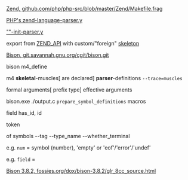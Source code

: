 [Zend, github.com/php/php-src/blob/master/Zend/Makefile.frag](https://github.com/php/php-src/blob/master/Zend/Makefile.frag)

[PHP's zend-language-parser.y](https://github.com/php/php-src/blob/master/Zend/zend_language_parser.y)

[""-init-parser.y](https://github.com/php/php-src/blob/master/Zend/zend_ini_parser.y)

export from [ZEND_API](https://github.com/php/php-src/blob/master/Zend/zend.c) with custom/"foreign" [skeleton](https://github.com/php/php-src/blob/master/Zend/Zend.m4)

[Bison, git.savannah.gnu.org/cgit/bison.git](https://git.savannah.gnu.org/cgit/bison.git/tree/data/README.md)

bison m4_define

m4 **skeletal**-muscles[ are declared] **parser**-definitions `--trace=muscles`

formal arguments[ prefix type] effective arguments

bison.exe ./output.c `prepare_symbol_definitions` macros

field has_id, id

token

of symbols --tag --type_name --whether_terminal

e.g. `num` = symbol (number), 'empty' or 'eof'/'error'/'undef'

e.g. `field` = 

[Bison 3.8.2, fossies.org/dox/bison-3.8.2/glr_8cc_source.html](https://fossies.org/dox/bison-3.8.2/glr_8cc_source.html)
